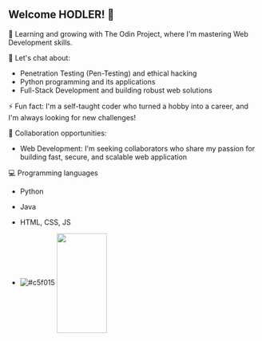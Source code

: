 ## Welcome HODLER! 👋


🌱 Learning and growing with The Odin Project, where I'm mastering Web Development skills.

💬 Let's chat about:

- Penetration Testing (Pen-Testing) and ethical hacking
- Python programming and its applications
- Full-Stack Development and building robust web solutions

⚡ Fun fact: I'm a self-taught coder who turned a hobby into a career, and I'm always looking for new challenges!

👥 Collaboration opportunities:

- Web Development: I'm seeking collaborators who share my passion for building fast, secure, and scalable web application

💻 Programming languages
- Python
- Java
- HTML, CSS, JS

- ![#c5f015](https://via.placeholder.com/15/c5f015/c5f015.png) <img align="center" src="https://www.codewars.com/users/dx0ff/badges/large" height= "200" width="100"/>
